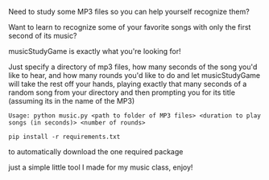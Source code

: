 Need to study some MP3 files so you can help yourself recognize them?

Want to learn to recognize some of your favorite songs with only
the first second of its music?

musicStudyGame is exactly what you're looking for! 

Just specify a directory of mp3 files, how many seconds of the song you'd like to hear, and how many rounds you'd like to do and let musicStudyGame will take the rest off your hands, playing exactly that many seconds of a random song from your directory and then prompting you for its title (assuming its in the name of the MP3)

	Usage: python music.py <path to folder of MP3 files> <duration to play songs (in seconds)> <number of rounds>
 
	pip install -r requirements.txt
to automatically download the one required package

just a simple little tool I made for my music class, enjoy!
